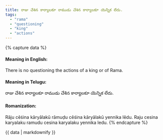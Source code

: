 ```yaml
---
title: రాజు చేశిన కార్యాలకూ రాముడు చేశిన కార్యాలకూ యెన్నిక లేదు.
tags:
  - "rama"
  - "questioning"
  - "king"
  - "actions"
---
```


{% capture data %}
#### Meaning in English:
There is no questioning the actions of a king or of Rama.

#### Meaning in Telugu:
రాజు చేశిన కార్యాలకూ రాముడు చేశిన కార్యాలకూ యెన్నిక లేదు.

#### Romanization:
Rāju cēśina kāryālakū rāmuḍu cēśina kāryālakū yennika lēdu.
Raju cesina karyalaku ramudu cesina karyalaku yennika ledu.
{% endcapture %}

{{ data | markdownify }}

